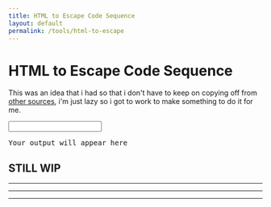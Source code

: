 ```yaml
---
title: HTML to Escape Code Sequence
layout: default
permalink: /tools/html-to-escape
---
```


# HTML to Escape Code Sequence

This was an idea that i had so that i don't have to keep on copying off from <a href="" target="_blank">other sources</a>, i'm just lazy so i got to work to make something to do it for me.

<input id="input_raw" type="text" class="w-100" onkeyup="refreshOutput()">

<pre id="output_baked" class="w-100">Your output will appear here</pre>

<div id="escape-table"></div>

## STILL WIP

<script src="https://cdnjs.cloudflare.com/ajax/libs/PapaParse/4.1.2/papaparse.js"></script>
<script>function arrayToTable(a){var n=$("<table></table>");return $(a).each(function(a,e){var t=$("<tr></tr>");$(e).each(function(a,e){t.append($("<td><kbd>"+e+"</kbd></td>"))}),n.append(t)}),n}function refreshOutput(){var a=document.getElementById("input_raw").value;console.log(a)}$.ajax({type:"GET",url:"https://arifhamed.com/static/others/htmlescape.csv",success:function(a){$("#escape-table").append(arrayToTable(Papa.parse(a).data))}});</script>
<script></script>

---
---
---
<!-- 
<p>Select Application Family: <select id="app_family"></select>
<p>Select Application: <select id="app"></select>

<script>var data;$.ajax({type:"GET",url:"https://arifhamed.com/static/others/htmlescape.csv",success:data=Papa.parse(a).data}),(data=data.split("\n")).shift();for(var fields,families={},$family=$("#app_family"),$app=$("#app"),i=0;i<data.length;i++)data[i]&&(fields=data[i].split(","),families.hasOwnProperty(fields[0])||(families[fields[0]]=[],$family.append('<option value="'+fields[0]+'">'+fields[0]+"</option>")),families[fields[0]].push(fields[1]));function updateApp(){for(var a=families[$family.val()],i="",p=0;p<a.length;p++)i+='<option value="'+a[p]+'">'+a[p]+"</option>";$app.html(i)}updateApp(),$family.change(updateApp);</script> -->